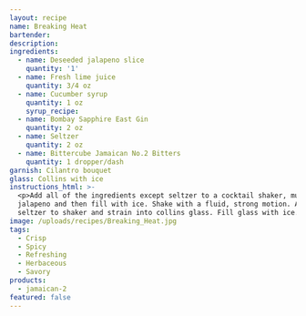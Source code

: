 ```yaml
---
layout: recipe
name: Breaking Heat
bartender:
description:
ingredients:
  - name: Deseeded jalapeno slice
    quantity: '1'
  - name: Fresh lime juice
    quantity: 3/4 oz
  - name: Cucumber syrup
    quantity: 1 oz
    syrup_recipe:
  - name: Bombay Sapphire East Gin
    quantity: 2 oz
  - name: Seltzer
    quantity: 2 oz
  - name: Bittercube Jamaican No.2 Bitters
    quantity: 1 dropper/dash
garnish: Cilantro bouquet
glass: Collins with ice
instructions_html: >-
  <p>Add all of the ingredients except seltzer to a cocktail shaker, muddle
  jalapeno and then fill with ice. Shake with a fluid, strong motion. Add
  seltzer to shaker and strain into collins glass. Fill glass with ice.</p>
image: /uploads/recipes/Breaking_Heat.jpg
tags:
  - Crisp
  - Spicy
  - Refreshing
  - Herbaceous
  - Savory
products:
  - jamaican-2
featured: false
---
```



